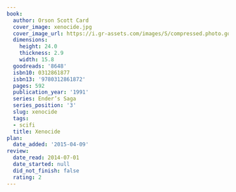 ```yaml
---
book:
  author: Orson Scott Card
  cover_image: xenocide.jpg
  cover_image_url: https://i.gr-assets.com/images/S/compressed.photo.goodreads.com/books/1386924577l/8648.jpg
  dimensions:
    height: 24.0
    thickness: 2.9
    width: 15.8
  goodreads: '8648'
  isbn10: 0312861877
  isbn13: '9780312861872'
  pages: 592
  publication_year: '1991'
  series: Ender’s Saga
  series_position: '3'
  slug: xenocide
  tags:
  - scifi
  title: Xenocide
plan:
  date_added: '2015-04-09'
review:
  date_read: 2014-07-01
  date_started: null
  did_not_finish: false
  rating: 2
---
```

